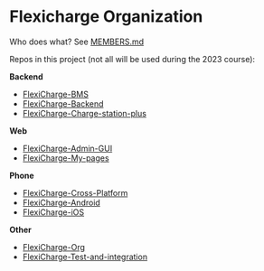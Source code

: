 # Flexicharge Organization

Who does what? See [MEMBERS.md](MEMBERS.md)

Repos in this project (not all will be used during the 2023 course):

**Backend**
 * [FlexiCharge-BMS](https://github.com/AlexTelon/FlexiCharge-BMS)
 * [FlexiCharge-Backend](https://github.com/AlexTelon/FlexiCharge-Backend)
 * [FlexiCharge-Charge-station-plus](https://github.com/AlexTelon/FlexiCharge-Charge-station-plus)
 <!-- * [DEPRECATED-FlexiCharge-Charge-station](https://github.com/AlexTelon/DEPRECATED-FlexiCharge-Charge-station) -->

**Web**
 * [FlexiCharge-Admin-GUI](https://github.com/AlexTelon/FlexiCharge-Admin-GUI)
 * [FlexiCharge-My-pages](https://github.com/AlexTelon/FlexiCharge-My-pages)

**Phone**
 * [FlexiCharge-Cross-Platform](https://github.com/AlexTelon/FlexiCharge-Cross-Platform)
 * [FlexiCharge-Android](https://github.com/AlexTelon/FlexiCharge-Android)
 * [FlexiCharge-iOS](https://github.com/AlexTelon/FlexiCharge-iOS)

**Other**
 * [FlexiCharge-Org](https://github.com/AlexTelon/FlexiCharge-Org)
 * [FlexiCharge-Test-and-integration](https://github.com/AlexTelon/FlexiCharge-Test-and-integration)
